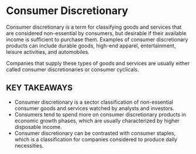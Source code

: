 # Consumer Discretionary

Consumer discretionary is a term for classifying goods and services that are considered non-essential by consumers, but desirable if their available income is sufficient to purchase them. Examples of consumer discretionary products can include durable goods, high-end apparel, entertainment, leisure activities, and automobiles.               

Companies that supply these types of goods and services are usually either called consumer discretionaries or consumer cyclicals.

## KEY TAKEAWAYS
- Consumer discretionary is a sector classification of non-essential consumer goods and services watched by analysts and investors.
- Consumers tend to spend more on consumer discretionary products in economic growth phases, which are usually characterized by higher disposable income.
- Consumer discretionary can be contrasted with consumer staples, which is a classification for companies considered to produce daily necessities.
